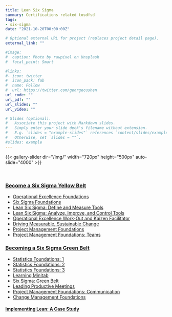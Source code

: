 ```yaml
---
title: Lean Six Sigma
summary: Certifications related tosdfsd
tags:
- six-sigma
date: "2021-10-20T00:00:00Z"

# Optional external URL for project (replaces project detail page).
external_link: ""

#image:
#  caption: Photo by rawpixel on Unsplash
#  focal_point: Smart

#links:
#- icon: twitter
#  icon_pack: fab
#  name: Follow
#  url: https://twitter.com/georgecushen
url_code: ""
url_pdf: ""
url_slides: ""
url_video: ""

# Slides (optional).
#   Associate this project with Markdown slides.
#   Simply enter your slide deck's filename without extension.
#   E.g. `slides = "example-slides"` references `content/slides/example-slides.md`.
#   Otherwise, set `slides = ""`.
#slides: example
---
```


{{< gallery-slider dir="/img/" width="720px" height="500px" auto-slide="4000" >}}  

<br>

### [Become a Six Sigma Yellow Belt](https://drive.google.com/file/d/1L2c8MNmT5GwVVohLtQYL7SO8lpLQzBjI/view?usp=sharing)
* [Operational Excellence Foundations](https://drive.google.com/file/d/1TAYMsEUVyWltaZqxhbxf1D-9a2_ytlPr/view?usp=sharing) 
* [Six Sigma Foundations](https://drive.google.com/file/d/18aSxWLizFAOdzwVFqL5QX9NXBjruNxD0/view?usp=sharing)         
* [Lean Six Sigma: Define and Measure Tools](https://drive.google.com/file/d/1VD8J7SJW_TRJcb9oEiaCfeyZJ63XDy3K/view?usp=sharing)    
* [Lean Six Sigma: Analyze, Improve, and Control Tools](https://drive.google.com/file/d/1tydbsMVXNGj8PyM4Bq9YTy4vm3uWNXbA/view?usp=sharing)
* [Operational Excellence Work-Out and Kaizen Facilitator](https://drive.google.com/file/d/1_UA_ZsPhfBXbAgW9YS8-61iwZsF8evND/view?usp=sharing)
* [Driving Measurable, Sustainable Change](https://drive.google.com/file/d/1aFOcTEL5gQX-F9VxDl0LTOZXddx6D0hK/view?usp=sharing)
* [Project Management Foundations](https://drive.google.com/file/d/1vj9Zl28c_4W_-EWIFV0lp3ZeLIUdi2_J/view?usp=sharing)
* [Project Management Foundations: Teams](https://drive.google.com/file/d/1NWBwMMvmaKep7BobrPXG_PiIyRWNEvpB/view?usp=sharing)  

### [Becoming a Six Sigma Green Belt](https://drive.google.com/file/d/1kOuCIaV6U4GTfPZUNtW8e06-CHz-uFEd/view?usp=sharing)         
* [Statistics Foundations: 1](https://drive.google.com/file/d/1rTxK2geXIRN8bc3px1X90KzaxqdQHYmg/view?usp=sharing)           
* [Statistics Foundations: 2](https://drive.google.com/file/d/1rTxK2geXIRN8bc3px1X90KzaxqdQHYmg/view?usp=sharing)           
* [Statistics Foundations: 3](https://drive.google.com/file/d/1GL30JlkhDBTw9hxjmMFM5F0T0aQ3oAED/view?usp=sharing)               
* [Learning Minitab](https://drive.google.com/file/d/1Fym4VcO-4k5aE5UNegPwh9EtdMtqGL9C/view?usp=sharing)
* [Six Sigma: Green Belt](https://drive.google.com/file/d/1kOuCIaV6U4GTfPZUNtW8e06-CHz-uFEd/view?usp=sharing)
* [Leading Productive Meetings](https://drive.google.com/file/d/1_X4Xq1EqpgjJ5aYLvaZPApHlQO8wNxsz/view?usp=sharing)
* [Project Management Foundations: Communication](https://drive.google.com/file/d/1AbWzAc4s-i6y6Nnxg8iZZDegC23WkOMj/view?usp=sharing)
* [Change Management Foundations](https://drive.google.com/file/d/16MyBxDET5hgWTJawRZU9kevU20IOHI5P/view?usp=sharing)

#### [Implementing Lean: A Case Study](https://drive.google.com/file/d/1kOuCIaV6U4GTfPZUNtW8e06-CHz-uFEd/view?usp=sharing)
